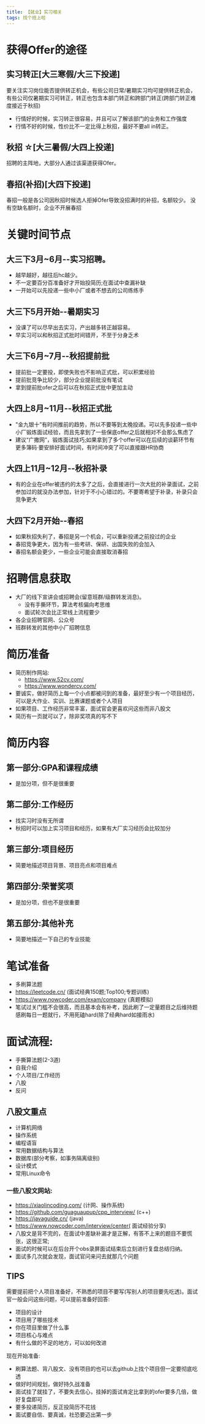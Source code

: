```yaml
---
title: 【就业】实习相关
tags: 找个班上啦
---
```

# 获得Offer的途径
## 实习转正[大三寒假/大三下投递]
要关注实习岗位能否提供转正机会，有些公司日常/暑期实习均可提供转正机会，有些公司仅暑期实习可转正，转正也包含本部门转正和跨部门转正(跨部门转正难度接近于秋招)
- 行情好的时候，实习转正很容易，并且可以了解该部门的业务和工作强度
- 行情不好的时候，性价比不一定比得上秋招，最好不要all in转正。
## 秋招 ☆[大三暑假/大四上投递]
招聘的主阵地，大部分人通过该渠道获得Ofer。

## 春招(补招)[大四下投递]
春招一般是各公司因秋招时候选人拒掉Ofer导致没招满时的补招，名额较少。
没有空缺名额时，企业不开展春招

# 关键时间节点
## 大三下3月~6月--实习招聘。
- 越早越好，越往后hc越少。
- 不一定要百分百准备好才开始投简历;在面试中查漏补缺
- 一开始可以先投递一些中小厂或者不想去的公司练练手

## 大三下5月开始--暑期实习
- 没课了可以尽早出去实习，产出越多转正越容易。
- 早实习可以和秋招正式批时间错开，不至于分身乏术

## 大三下6月~7月--秋招提前批
- 提前批一定要投，即使失败也不影响正式批，可以积累经验
- 提前批竞争比较少，部分企业提前批没有笔试
- 拿到提前批ofer之后可以在秋招正式批中更加主动

## 大四上8月~11月--秋招正式批
- "金九银十”有时间推前的趋势，所以不要等到太晚投递。可以先多投递一些中小厂锻炼面试经验，而且先拿到了一些保底offer之后就相对不会那么焦虑了
- 建议“广撒网”，锻炼面试技巧;如果拿到了多个offer可以在后续的谈薪环节有更多簿码·要安排好面试时间，有时间冲突了可以直接跟HR协商
## 大四上11月~12月--秋招补录
- 有的企业在offer被违约的太多了之后，会直接进行一次大批的补录面试，之前参加过的就没办法参加，针对于不小心错过的。不要寄希望于补录，补录只会竞争更大
## 大四下2月开始--春招
- 如果秋招失利了，春招是另一个机会，可以重新投递之前投过的企业
- 春招竞争更大，因为有一些考研、保研、出国失败的会加入
- 春招名额会更少，一些企业可能会直接取消春招

# 招聘信息获取
- 大厂的线下宣讲会或招聘会(留意班群/级群转发消息)。
  - 没有手撕环节，算法考核偏向考思维
  - 面试轮次会比正常线上流程要少
- 各企业招聘官网、公众号
- 班群转发的其他中小厂招聘信息

# 简历准备
- 简历制作网站:
    - https://www.52cv.com/
    - https://www.wondercv.com/
- 要诚实，做好简历上每一个小点都被问到的准备，最好至少有一个项目经历，可以是大作业、实训、比赛课题或者个人项目
- 如果项目、工作经历非常丰富，面试官会更喜欢问这些而非八股文
- 简历有一页就可以了，除非奖项真的写不下
# 简历内容
## 第一部分:GPA和课程成绩
- 是加分项，但不是很重要
## 第二部分:工作经历
- 找实习时没有无所谓
- 秋招时可以加上实习项目和经历，如果有大厂实习经历会比较加分
## 第三部分:项目经历
- 简要地描述项目背景、项目亮点和项目难点
## 第四部分:荣誉奖项
- 是加分项，但也不是很重要
## 第五部分:其他补充
- 简要地描述一下自己的专业技能


# 笔试准备
- 多刷算法题
- https://leetcode.cn/ (面试经典150题;Top100;专题训练)
- https://www.nowcoder.com/exam/company (真题模拟)
- 笔试过关门槛不会很高，而且基本会有补考，因此刷了一定量题目之后维持题感刷每日一题就行，不用死磕hard(除了经典hard如接雨水)

# 面试流程:
- 手撕算法题(2-3道)
- 自我介绍
- 个人项目/工作经历
- 八股
- 反问

## 八股文重点
- 计算机网络
- 操作系统
- 编程语盲
- 常用数据结构与算法
- 数据库(部分考察，如事务隔离级别)
- 设计模式
- 常用Linux命令
### 一些八股文网站:
- https://xiaolincoding.com/ (计网、操作系统)
- https://github.com/guaguaupup/cpp_interview/ (c++)
- https://javaguide.cn/ (java)
- https://www.nowcoder.com/interview/center( 面试经验分享)
- 八股文是背不完的，在面试中差缺补漏才是正解，有答不上来的题目不要慌张，这很正常;
- 面试的时候可以在后台开个obs录屏面试结束后立刻进行复盘总结归纳。
- 面试多几次就会发现，面试官问来问去就那几个问题

## TIPS 
需要提前把个人项目准备好，不熟悉的项目不要写(写别人的项目要先吃透)。面试官一般会问这些问题，可以提前准备好回答:
- 项目的设计
- 项目用了哪些技术
- 你在项目里做了什么事
- 项目核心与难点
- 有什么做的不足的地方，可以如何改进

现在开始准备:
- 刷算法题、背八股文、没有项目的也可以去github上找个项目但一定要彻底吃透
- 做好时间规划，做好持久战准备
- 面试挂了就挂了，不要失去信心，挂掉的面试肯定比拿到的ofer要多几倍，做好复盘即可
- 要多投递简历，反正投简历不花钱
- 面试要自信、要真诚，社恐要迈出第一步